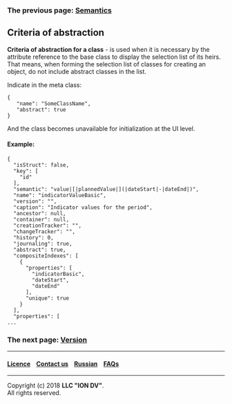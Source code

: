 ### The previous page: [Semantics](/docs/en/2_system_descriptionmetadata_structure/meta_class/semantic.md)
## Criteria of abstraction 

**Criteria of abstraction for a class** -  is used when it is necessary by the attribute reference to the base class to display the selection list of its heirs. That means, when forming the selection list of classes for creating an object, do not include abstract classes in the list.

Indicate in the meta class:
```
{
   "name": "SomeClassName",
   "abstract": true
}
```
And the class becomes unavailable for initialization at the UI level.

#### Example:
```
{
  "isStruct": false,
  "key": [
    "id"
  ],
  "semantic": "value|[|plannedValue|](|dateStart|-|dateEnd|)",
  "name": "indicatorValueBasic",
  "version": "",
  "caption": "Indicator values for the period",
  "ancestor": null,
  "container": null,
  "creationTracker": "",
  "changeTracker": "",
  "history": 0,
  "journaling": true,
  "abstract": true,
  "compositeIndexes": [
    {
      "properties": [
        "indicatorBasic",
        "dateStart",
        "dateEnd"
      ],
      "unique": true
    }
  ],
  "properties": [
...
```


### The next page: [Version](/docs/en/2_system_description/metadata_structure/meta_class/metaversion.md)
--------------------------------------------------------------------------  


 #### [Licence](/LICENCE.md) &ensp;  [Contact us](https://iondv.com) &ensp;  [Russian](/docs/ru/2_system_description/metadata_structure/meta_class/abstract.md)   &ensp; [FAQs](/faqs.md)          



--------------------------------------------------------------------------  

Copyright (c) 2018 **LLC "ION DV"**.  
All rights reserved. 
